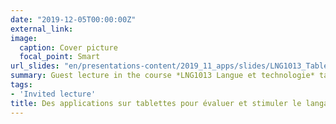 ```yaml
---
date: "2019-12-05T00:00:00Z"
external_link: 
image:
  caption: Cover picture
  focal_point: Smart
url_slides: "en/presentations-content/2019_11_apps/slides/LNG1013_TablettesPourEvaluerStimulerLangage_Light.pdf"
summary: Guest lecture in the course *LNG1013 Langue et technologie* taught by Benoit Robichaud in 2019
tags:
- 'Invited lecture'
title: Des applications sur tablettes pour évaluer et stimuler le langage des enfants
---
```


